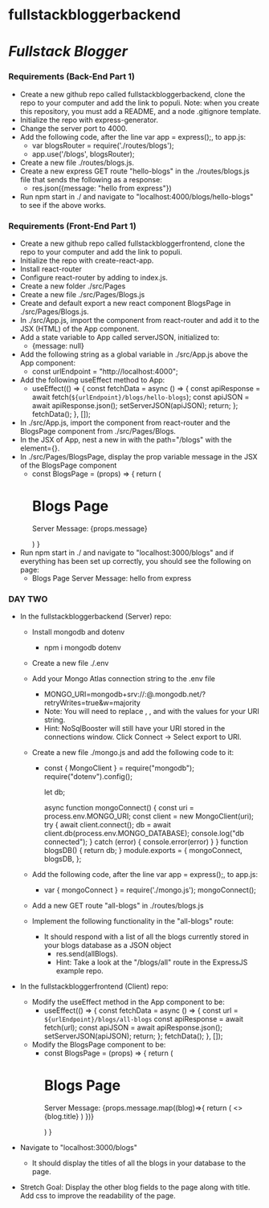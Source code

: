 # fullstackbloggerbackend

# _Fullstack Blogger_

### Requirements (Back-End Part 1)

- Create a new github repo called fullstackbloggerbackend, clone the repo to your computer and add the link to populi. Note: when you create this repository, you must add a README, and a node .gitignore template.
- Initialize the repo with express-generator.
- Change the server port to 4000.
- Add the following code, after the line var app = express();, to app.js:
  - var blogsRouter = require('./routes/blogs');
  - app.use('/blogs', blogsRouter);
- Create a new file ./routes/blogs.js.
- Create a new express GET route "hello-blogs" in the ./routes/blogs.js file that sends the following as a response:
  - res.json({message: "hello from express"})
- Run npm start in ./ and navigate to "localhost:4000/blogs/hello-blogs" to see if the above works.

### Requirements (Front-End Part 1)

- Create a new github repo called fullstackbloggerfrontend, clone the repo to your computer and add the link to populi.
- Initialize the repo with create-react-app.
- Install react-router
- Configure react-router by adding <BrowserRouter> to index.js.
- Create a new folder ./src/Pages
- Create a new file ./src/Pages/Blogs.js
- Create and default export a new react component BlogsPage in ./src/Pages/Blogs.js.
- In ./src/App.js, import the <Routes></Routes> component from react-router and add it to the JSX (HTML) of the App component.
- Add a state variable to App called serverJSON, initialized to:
  - {message: null}
- Add the following string as a global variable in ./src/App.js above the App component:
  - const urlEndpoint =
    "http://localhost:4000";
- Add the following useEffect method to App:
  - useEffect(() => {
    const fetchData = async () => {
    const apiResponse = await fetch(`${urlEndpoint}/blogs/hello-blogs`);
    const apiJSON = await apiResponse.json();
    setServerJSON(apiJSON);
    return;
    };
    fetchData();
    }, []);
- In ./src/App.js, import the <Route> component from react-router and the BlogsPage component from ./src/Pages/Blogs.
- In the JSX of App, nest a new <Route> in <Routes> with the path="/blogs" with the element={<BlogsPage message={serverJSON.message}/>}.
- In ./src/Pages/BlogsPage, display the prop variable message in the JSX of the BlogsPage component
  - const BlogsPage = (props) => {
    return (
    <div className="blogs-page">
    <h1>Blogs Page</h1>
    <p>Server Message: {props.message}</p>
    </div>
    )
    }
- Run npm start in ./ and navigate to "localhost:3000/blogs" and if everything has been set up correctly, you should see the following on page:
  - Blogs Page
    Server Message: hello from express

### DAY TWO

- In the fullstackbloggerbackend (Server) repo:

  - Install mongodb and dotenv
    - npm i mongodb dotenv
  - Create a new file ./.env
  - Add your Mongo Atlas connection string to the .env file
    - MONGO_URI=mongodb+srv://<myusername>:<mypassword>@<mycluster>.mongodb.net/?retryWrites=true&w=majority
    - Note: You will need to replace <myusername>, <mypassword>, and <mycluster> with the values for your URI string.
    - Hint: NoSqlBooster will still have your URI stored in the connections window. Click Connect -> Select export to URI.
  - Create a new file ./mongo.js and add the following code to it:

    - const { MongoClient } = require("mongodb");
      require("dotenv").config();

      let db;

      async function mongoConnect() {
      const uri = process.env.MONGO_URI;
      const client = new MongoClient(uri);
      try {
      await client.connect();
      db = await client.db(process.env.MONGO_DATABASE);
      console.log("db connected");
      } catch (error) {
      console.error(error)
      }
      }
      function blogsDB() {
      return db;
      }
      module.exports = {
      mongoConnect,
      blogsDB,
      };

  - Add the following code, after the line var app = express();, to app.js:
    - var { mongoConnect } = require('./mongo.js');
      mongoConnect();
  - Add a new GET route "all-blogs" in ./routes/blogs.js
  - Implement the following functionality in the "all-blogs" route:
    - It should respond with a list of all the blogs currently stored in your blogs database as a JSON object
      - res.send(allBlogs).
      - Hint: Take a look at the "/blogs/all" route in the ExpressJS example repo.

- In the fullstackbloggerfrontend (Client) repo:
  - Modify the useEffect method in the App component to be:
    - useEffect(() => {
      const fetchData = async () => {
      const url = `${urlEndpoint}/blogs/all-blogs`
      const apiResponse = await fetch(url);
      const apiJSON = await apiResponse.json();
      setServerJSON(apiJSON);
      return;
      };
      fetchData();
      }, []);
  - Modify the BlogsPage component to be:
    - const BlogsPage = (props) => {
      return (
      <div className="blogs-page">
      <h1>Blogs Page</h1>
      <p>Server Message: {props.message.map((blog)=>{
      return (
      <>
      {blog.title}
      </>
      )
      })}</p>
      </div>
      )
      }
- Navigate to "localhost:3000/blogs"
  - It should display the titles of all the blogs in your database to the page.
- Stretch Goal: Display the other blog fields to the page along with title. Add css to improve the readability of the page.
